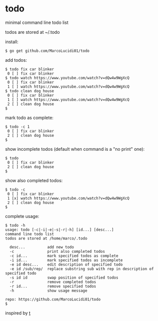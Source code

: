 todo
====

minimal command line todo list

todos are stored at ~/.todo

install:

    $ go get github.com/MarcoLucidi01/todo

add todos:

    $ todo fix car blinker
     0 [ ] fix car blinker
    $ todo watch https://www.youtube.com/watch?v=dQw4w9WgXcQ
     0 [ ] fix car blinker
     1 [ ] watch https://www.youtube.com/watch?v=dQw4w9WgXcQ
    $ todo clean dog house
     0 [ ] fix car blinker
     1 [ ] watch https://www.youtube.com/watch?v=dQw4w9WgXcQ
     2 [ ] clean dog house
    $

mark todo as complete:

    $ todo -c 1
     0 [ ] fix car blinker
     2 [ ] clean dog house
    $

show incomplete todos (default when command is a "no print" one):

    $ todo
     0 [ ] fix car blinker
     2 [ ] clean dog house
    $

show also completed todos:

    $ todo -c
     0 [ ] fix car blinker
     1 [x] watch https://www.youtube.com/watch?v=dQw4w9WgXcQ
     2 [ ] clean dog house
    $

complete usage:

    $ todo -h
    usage: todo [-c|-i|-e|-s|-r|-h] [id...] [desc...]
    command line todo list
    todos are stored at /home/marco/.todo
    
      desc...          add new todo
      -c               print also completed todos
      -c id...         mark specified todos as complete
      -i id...         mark specified todos as incomplete
      -e id desc...    edit description of specified todo
      -e id /sub/rep/  replace substring sub with rep in description of specified todo
      -s id id         swap position of specified todos
      -r               remove completed todos
      -r id...         remove specified todos
      -h               show usage message
    
    repo: https://github.com/MarcoLucidi01/todo
    $

inspired by [t](https://github.com/sjl/t)
